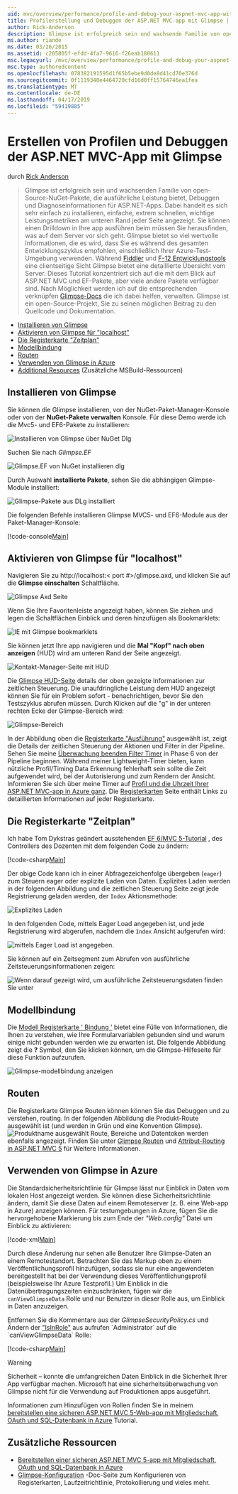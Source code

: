 ```yaml
---
uid: mvc/overview/performance/profile-and-debug-your-aspnet-mvc-app-with-glimpse
title: Profilerstellung und Debuggen der ASP.NET MVC-app mit Glimpse | Microsoft-Dokumentation
author: Rick-Anderson
description: Glimpse ist erfolgreich sein und wachsende Familie von open-Source-NuGet-Pakete, die ausführliche Leistung bietet, Debuggen und Diagnoseinformationen für ASP.NET ein...
ms.author: riande
ms.date: 03/26/2015
ms.assetid: c205805f-efdd-4fa7-9616-f26eab180611
msc.legacyurl: /mvc/overview/performance/profile-and-debug-your-aspnet-mvc-app-with-glimpse
msc.type: authoredcontent
ms.openlocfilehash: 078382191595d1f65b5ebe9d0de8d41cd70e376d
ms.sourcegitcommit: 0f1119340e4464720cfd16d0ff15764746ea1fea
ms.translationtype: MT
ms.contentlocale: de-DE
ms.lasthandoff: 04/17/2019
ms.locfileid: "59419885"
---
```

# <a name="profile-and-debug-your-aspnet-mvc-app-with-glimpse"></a>Erstellen von Profilen und Debuggen der ASP.NET MVC-App mit Glimpse

durch [Rick Anderson]((https://twitter.com/RickAndMSFT))

> Glimpse ist erfolgreich sein und wachsenden Familie von open-Source-NuGet-Pakete, die ausführliche Leistung bietet, Debuggen und Diagnoseinformationen für ASP.NET-Apps. Dabei handelt es sich sehr einfach zu installieren, einfache, extrem schnellen, wichtige Leistungsmetriken am unteren Rand jeder Seite angezeigt. Sie können einen Drilldown in Ihre app ausführen beim müssen Sie herausfinden, was auf dem Server vor sich geht. Glimpse bietet so viel wertvolle Informationen, die es wird, dass Sie es während des gesamten Entwicklungszyklus empfohlen, einschließlich Ihrer Azure-Test-Umgebung verwenden. Während [Fiddler](http://www.telerik.com/fiddler) und [F-12 Entwicklungstools](https://msdn.microsoft.com/library/ie/gg589512(v=vs.85).aspx) eine clientseitige Sicht Glimpse bietet eine detaillierte Übersicht vom Server. Dieses Tutorial konzentriert sich auf die mit dem Blick auf ASP.NET MVC und EF-Pakete, aber viele andere Pakete verfügbar sind. Nach Möglichkeit werden ich auf die entsprechenden verknüpfen [Glimpse-Docs](http://getglimpse.com/Docs/) die ich dabei helfen, verwalten. Glimpse ist ein open-Source-Projekt, Sie zu seinen möglichen Beitrag zu den Quellcode und Dokumentation.


- [Installieren von Glimpse](#ig)
- [Aktivieren von Glimpse für "localhost"](#eg)
- [Die Registerkarte "Zeitplan"](#Time)
- [Modellbindung](#mb)
- [Routen](#route)
- [Verwenden von Glimpse in Azure](#da)
- [Additional Resources](#addRes) (Zusätzliche MSBuild-Ressourcen)

<a id="ig"></a>
## <a name="installing-glimpse"></a>Installieren von Glimpse

Sie können die Glimpse installieren, von der NuGet-Paket-Manager-Konsole oder von der **NuGet-Pakete verwalten** Konsole. Für diese Demo werde ich die Mvc5- und EF6-Pakete zu installieren:

![Installieren von Glimpse über NuGet Dlg](profile-and-debug-your-aspnet-mvc-app-with-glimpse/_static/image1.png)

Suchen Sie nach *Glimpse.EF*

![Glimpse.EF von NuGet installieren dlg](profile-and-debug-your-aspnet-mvc-app-with-glimpse/_static/image2.png)

Durch Auswahl **installierte Pakete**, sehen Sie die abhängigen Glimpse-Module installiert:

![Glimpse-Pakete aus DLg installiert](profile-and-debug-your-aspnet-mvc-app-with-glimpse/_static/image3.png)

Die folgenden Befehle installieren Glimpse MVC5- und EF6-Module aus der Paket-Manager-Konsole:

[!code-console[Main](profile-and-debug-your-aspnet-mvc-app-with-glimpse/samples/sample1.cmd)]

<a id="eg"></a>
## <a name="enable-glimpse-for-localhost"></a>Aktivieren von Glimpse für "localhost"

Navigieren Sie zu http://localhost:&lt; port #&gt;/glimpse.axd, und klicken Sie auf die <strong>Glimpse einschalten</strong> Schaltfläche.

![Glimpse Axd Seite](profile-and-debug-your-aspnet-mvc-app-with-glimpse/_static/image4.png)

Wenn Sie Ihre Favoritenleiste angezeigt haben, können Sie ziehen und legen die Schaltflächen Einblick und deren hinzufügen als Bookmarklets:

![IE mit Glimpse bookmarklets](profile-and-debug-your-aspnet-mvc-app-with-glimpse/_static/image5.png)

Sie können jetzt Ihre app navigieren und die **Mal "Kopf" nach oben anzeigen** (HUD) wird am unteren Rand der Seite angezeigt.

![Kontakt-Manager-Seite mit HUD](profile-and-debug-your-aspnet-mvc-app-with-glimpse/_static/image6.png)

Die [Glimpse HUD-Seite](http://getglimpse.com/Docs/Heads-up-Display) details der oben gezeigte Informationen zur zeitlichen Steuerung. Die unaufdringliche Leistung dem HUD angezeigt können Sie für ein Problem sofort - benachrichtigen, bevor Sie den Testszyklus abrufen müssen. Durch Klicken auf die &quot;g&quot; in der unteren rechten Ecke der Glimpse-Bereich wird:

![Glimpse-Bereich](profile-and-debug-your-aspnet-mvc-app-with-glimpse/_static/image7.png)

In der Abbildung oben die [Registerkarte "Ausführung"](http://getglimpse.com/Docs/Execution-Tab) ausgewählt ist, zeigt die Details der zeitlichen Steuerung der Aktionen und Filter in der Pipeline. Sehen Sie meine [Überwachung beenden Filter Timer](http://www.nuget.org/packages/StopWatch/) in Phase 6 von der Pipeline beginnen. Während meiner Lightweight-Timer bieten, kann nützliche Profil/Timing Data Erkennung fehlerhaft sein sollte die Zeit aufgewendet wird, bei der Autorisierung und zum Rendern der Ansicht. Informieren Sie sich über meine Timer auf [Profil und die Uhrzeit Ihrer ASP.NET MVC-app in Azure ganz](https://blogs.msdn.com/b/webdev/archive/2014/07/29/profile-and-time-your-asp-net-mvc-app-all-the-way-to-azure.aspx). Die [Registerkarten](http://getglimpse.com/Docs/Tabs) Seite enthält Links zu detaillierten Informationen auf jeder Registerkarte.

<a id="Time"></a>
## <a name="the-timeline-tab"></a>Die Registerkarte "Zeitplan"

Ich habe Tom Dykstras geändert ausstehenden [EF 6/MVC 5-Tutorial](../getting-started/getting-started-with-ef-using-mvc/creating-an-entity-framework-data-model-for-an-asp-net-mvc-application.md) , des Controllers des Dozenten mit dem folgenden Code zu ändern:

[!code-csharp[Main](profile-and-debug-your-aspnet-mvc-app-with-glimpse/samples/sample2.cs?highlight=1,20-31)]

Der obige Code kann ich in einer Abfragezeichenfolge übergeben (`eager`) zum Steuern eager oder explizite Laden von Daten. Explizites Laden werden in der folgenden Abbildung und die zeitlichen Steuerung Seite zeigt jede Registrierung geladen werden, der `Index` Aktionsmethode:

![Explizites Laden](profile-and-debug-your-aspnet-mvc-app-with-glimpse/_static/image8.png)

In den folgenden Code, mittels Eager Load angegeben ist, und jede Registrierung wird abgerufen, nachdem die `Index` Ansicht aufgerufen wird:

![mittels Eager Load ist angegeben.](profile-and-debug-your-aspnet-mvc-app-with-glimpse/_static/image9.png)

Sie können auf ein Zeitsegment zum Abrufen von ausführliche Zeitsteuerungsinformationen zeigen:

![Wenn darauf gezeigt wird, um ausführliche Zeitsteuerungsdaten finden Sie unter](profile-and-debug-your-aspnet-mvc-app-with-glimpse/_static/image10.png)

<a id="mb"></a>
## <a name="model-binding"></a>Modellbindung

Die [Modell Registerkarte ' Bindung '](http://getglimpse.com/Docs/Model-Binding-Tab) bietet eine Fülle von Informationen, die Ihnen zu verstehen, wie Ihre Formularvariablen gebunden sind und warum einige nicht gebunden werden wie zu erwarten ist. Die folgende Abbildung zeigt die **?** Symbol, den Sie klicken können, um die Glimpse-Hilfeseite für diese Funktion aufzurufen.

![Glimpse-modellbindung anzeigen](profile-and-debug-your-aspnet-mvc-app-with-glimpse/_static/image11.png)

<a id="route"></a>
## <a name="routes"></a>Routen

 Die Registerkarte Glimpse Routen können können Sie das Debuggen und zu verstehen, routing. In der folgenden Abbildung die Produkt-Route ausgewählt ist (und werden in Grün und eine Konvention Glimpse). ![Produktname ausgewählt](profile-and-debug-your-aspnet-mvc-app-with-glimpse/_static/image12.png) Route, Bereiche und Datentoken werden ebenfalls angezeigt. Finden Sie unter [Glimpse Routen](http://getglimpse.com/Docs/Routes-Tab) und [Attribut-Routing in ASP.NET MVC 5](https://blogs.msdn.com/b/webdev/archive/2013/10/17/attribute-routing-in-asp-net-mvc-5.aspx) für Weitere Informationen. 

<a id="da"></a>
## <a name="using-glimpse-on-azure"></a>Verwenden von Glimpse in Azure

Die Standardsicherheitsrichtlinie für Glimpse lässt nur Einblick in Daten vom lokalen Host angezeigt werden. Sie können diese Sicherheitsrichtlinie ändern, damit Sie diese Daten auf einem Remoteserver (z. B. eine Web-app in Azure) anzeigen können. Für testumgebungen in Azure, fügen Sie die hervorgehobene Markierung bis zum Ende der *"Web.config"* Datei um Einblick zu aktivieren:

[!code-xml[Main](profile-and-debug-your-aspnet-mvc-app-with-glimpse/samples/sample3.xml?highlight=2-6)]

Durch diese Änderung nur sehen alle Benutzer Ihre Glimpse-Daten an einem Remotestandort. Betrachten Sie das Markup oben zu einem Veröffentlichungsprofil hinzufügen, sodass sie nur eine angewendeten bereitgestellt hat bei der Verwendung dieses Veröffentlichungsprofil (beispielsweise Ihr Azure Testprofil.) Um Einblick in die Datenübertragungszeiten einzuschränken, fügen wir die `canViewGlimpseData` Rolle und nur Benutzer in dieser Rolle aus, um Einblick in Daten anzuzeigen.

Entfernen Sie die Kommentare aus der *GlimpseSecurityPolicy.cs* und Ändern der ["IsInRole"](https://msdn.microsoft.com/library/system.security.principal.iprincipal.isinrole(v=vs.110).aspx) aus aufrufen `Administrator` auf die `canViewGlimpseData` Rolle:

[!code-csharp[Main](profile-and-debug-your-aspnet-mvc-app-with-glimpse/samples/sample4.cs?highlight=6)]

> [!WARNING]
> Sicherheit – konnte die umfangreichen Daten Einblick in die Sicherheit Ihrer App verfügbar machen. Microsoft hat eine sicherheitsüberwachung von Glimpse nicht für die Verwendung auf Produktionen apps ausgeführt.


Informationen zum Hinzufügen von Rollen finden Sie in meinem [bereitstellen eine sicheren ASP.NET MVC 5-Web-app mit Mitgliedschaft, OAuth und SQL-Datenbank in Azure](https://azure.microsoft.com/documentation/articles/web-sites-dotnet-deploy-aspnet-mvc-app-membership-oauth-sql-database/) Tutorial.

<a id="addRes"></a>
## <a name="additional-resources"></a>Zusätzliche Ressourcen

- [Bereitstellen einer sicheren ASP.NET MVC 5-app mit Mitgliedschaft, OAuth und SQL-Datenbank in Azure](https://azure.microsoft.com/documentation/articles/web-sites-dotnet-deploy-aspnet-mvc-app-membership-oauth-sql-database/)
- [Glimpse-Konfiguration](http://getglimpse.com/Docs/Configuration) -Doc-Seite zum Konfigurieren von Registerkarten, Laufzeitrichtlinie, Protokollierung und vieles mehr.
